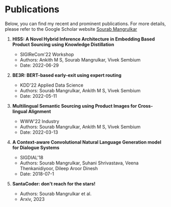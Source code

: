 # Publications

Below, you can find my recent and prominent publications. For more details, please refer to the Google Scholar website [Sourab Mangrulkar](https://scholar.google.com/citations?user=KIIOeqEAAAAJ&hl=en)

1. **HISS: A Novel Hybrid Inference Architecture in Embedding Based Product Sourcing using Knowledge Distillation**
   - SIGIReCom'22 Workshop
   - Authors: Ankith M S, Sourab Mangrulkar, Vivek Sembium
   - Date: 2022-06-29

2. **BE3R: BERT-based early-exit using expert routing**
   - KDD'22 Applied Data Science
   - Authors: Sourab Mangrulkar, Ankith M S, Vivek Sembium
   - Date: 2022-05-11

3. **Multilingual Semantic Sourcing using Product Images for Cross-lingual Alignment**
   - WWW'22 Industry
   - Authors: Sourab Mangrulkar, Ankith M S, Vivek Sembium
   - Date: 2022-03-13

4. **A Context-aware Convolutional Natural Language Generation model for Dialogue Systems**
   - SIGDIAL'18
   - Authors: Sourab Mangrulkar, Suhani Shrivastava, Veena Thenkanidiyoor, Dileep Aroor Dinesh
   - Date: 2018-07-1

5. **SantaCoder: don't reach for the stars!**
   - Authors: Sourab Mangrulkar et al.
   - Arxiv, 2023